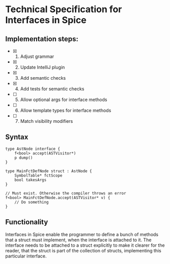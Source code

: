 # Technical Specification for Interfaces in Spice

## Implementation steps:

- [x] 1. Adjust grammar
- [x] 2. Update IntelliJ plugin
- [x] 3. Add semantic checks
- [x] 4. Add tests for semantic checks
- [ ] 5. Allow optional args for interface methods
- [ ] 6. Allow template types for interface methods
- [ ] 7. Match visibility modifiers

## Syntax

```spice
type AstNode interface {
    f<bool> accept(ASTVisitor*)
    p dump()
}

type MainFctDefNode struct : AstNode {
    SymbolTable* fctScope
    bool takesArgs
}

// Must exist. Otherwise the compiler throws an error
f<bool> MainFctDefNode.accept(ASTVisitor* v) {
    // Do something
}
```

## Functionality
Interfaces in Spice enable the programmer to define a bunch of methods that a struct must implement, when the interface is attached
to it. The interface needs to be attached to a struct explicitly to make it clearer for the reader, that the struct is part of the
collection of structs, implementing this particular interface.
